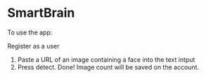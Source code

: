# SmartBrain

To use the app:

Register as a user
  1. Paste a URL of an image containing a face into the text intput
  2. Press detect. Done!
  Image count will be saved on the account.
